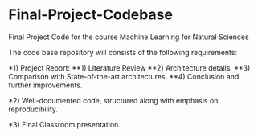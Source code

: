 # Final-Project-Codebase
Final Project Code for the course Machine Learning for Natural Sciences

The code base repository will consists of the following requirements:

*1) Project Report:
**1) Literature Review
**2) Architecture details.
**3) Comparison with State-of-the-art architectures.
**4) Conclusion and further improvements. 

*2) Well-documented code, structured along with emphasis on reproducibility.

*3) Final Classroom presentation.
